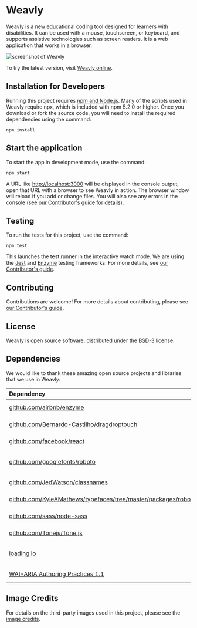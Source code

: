 # Weavly

Weavly is a new educational coding tool designed for learners with
disabilities. It can be used with a mouse, touchscreen, or keyboard,
and supports assistive technologies such as screen readers. It is a web
application that works in a browser.

![screenshot of Weavly](./inclusive-coding-env.png)

To try the latest version, visit [Weavly online](https://create.weavly.org/).

## Installation for Developers

Running this project requires [npm and Node.js](https://www.npmjs.com/get-npm).
Many of the scripts used in Weavly require npx, which is included with
npm 5.2.0 or higher. Once you download or fork the source code, you will need to
install the required dependencies using the command:

```shell
npm install
```

## Start the application

To start the app in development mode, use the command:

```shell
npm start
```

A URL like [http://localhost:3000](http://localhost:3000) will be displayed in
the console output, open that URL with a browser to see Weavly
in action. The browser window will reload if you add or change files. You will
also see any errors in the console (see [our Contributor's guide for details](./docs/contributing.md)).

## Testing

To run the tests for this project, use the command:

```shell
npm test
```

This launches the test runner in the interactive watch mode. We are using the
[Jest](https://jestjs.io/) and [Enzyme](https://airbnb.io/enzyme/) testing
frameworks. For more details, see [our Contributor's guide](./docs/contributing.md).

## Contributing

Contributions are welcome! For more details about contributing, please see
[our Contributor's guide](./docs/contributing.md).

## License

Weavly is open source software, distributed under the [BSD-3](LICENSE.txt)
license.

## Dependencies

We would like to thank these amazing open source projects and libraries that we
use in Weavly:

| Dependency | License |
| :--------- | :------ |
| [github.com/airbnb/enzyme](https://github.com/airbnb/enzyme) | MIT License |
| [github.com/Bernardo-Castilho/dragdroptouch](https://github.com/Bernardo-Castilho/dragdroptouch) | MIT License |
| [github.com/facebook/react](https://github.com/facebook/react) | MIT License |
| [github.com/googlefonts/roboto](https://github.com/googlefonts/roboto) | Apache License 2.0 |
| [github.com/JedWatson/classnames](https://github.com/JedWatson/classnames) | MIT License |
| [github.com/KyleAMathews/typefaces/tree/master/packages/roboto](https://github.com/KyleAMathews/typefaces/tree/master/packages/roboto) | MIT License |
| [github.com/sass/node-sass](https://github.com/sass/node-sass) | MIT License |
| [github.com/Tonejs/Tone.js](https://github.com/Tonejs/Tone.js) | [MIT License](https://github.com/Tonejs/Tone.js/blob/dev/LICENSE.md)|
| [loading.io](https://loading.io/) | [Loading.io Free License](https://loading.io/license/#free-license) |
| [WAI-ARIA Authoring Practices 1.1](https://www.w3.org/TR/wai-aria-practices-1.1/) | [W3C License](https://www.w3.org/Consortium/Legal/2015/copyright-software-and-document) |

## Image Credits

For details on the third-party images used in this project, please see the
[image credits](./docs/image-credits.md).
